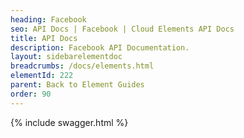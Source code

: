 ```yaml
---
heading: Facebook
seo: API Docs | Facebook | Cloud Elements API Docs
title: API Docs
description: Facebook API Documentation.
layout: sidebarelementdoc
breadcrumbs: /docs/elements.html
elementId: 222
parent: Back to Element Guides
order: 90
---
```


{% include swagger.html %}
